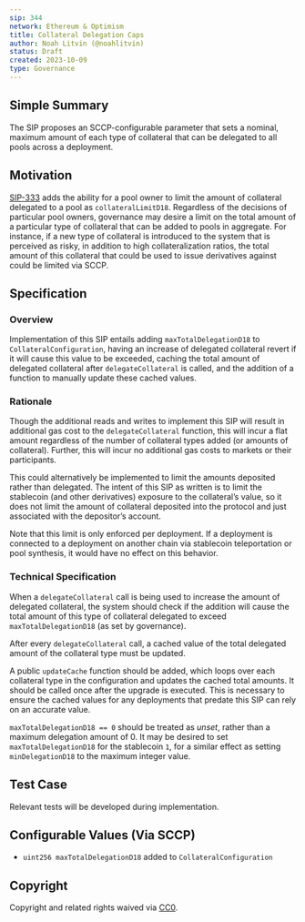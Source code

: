 ```yaml
---
sip: 344
network: Ethereum & Optimism
title: Collateral Delegation Caps
author: Noah Litvin (@noahlitvin)
status: Draft
created: 2023-10-09
type: Governance
---
```


## Simple Summary

The SIP proposes an SCCP-configurable parameter that sets a nominal, maximum amount of each type of collateral that can be delegated to all pools across a deployment.

## Motivation

[SIP-333](https://github.com/Synthetixio/SIPs/blob/master/SIPS/sip-333.md) adds the ability for a pool owner to limit the amount of collateral delegated to a pool as `collateralLimitD18`. Regardless of the decisions of particular pool owners, governance may desire a limit on the total amount of a particular type of collateral that can be added to pools in aggregate. For instance, if a new type of collateral is introduced to the system that is perceived as risky, in addition to high collateralization ratios, the total amount of this collateral that could be used to issue derivatives against could be limited via SCCP.

## Specification

### Overview

Implementation of this SIP entails adding `maxTotalDelegationD18` to `CollateralConfiguration`, having an increase of delegated collateral revert if it will cause this value to be exceeded, caching the total amount of delegated collateral after `delegateCollateral` is called, and the addition of a function to manually update these cached values.

### Rationale

Though the additional reads and writes to implement this SIP will result in additional gas cost to the `delegateCollateral` function, this will incur a flat amount regardless of the number of collateral types added (or amounts of collateral). Further, this will incur no additional gas costs to markets or their participants.

This could alternatively be implemented to limit the amounts deposited rather than delegated. The intent of this SIP as written is to limit the stablecoin (and other derivatives) exposure to the collateral’s value, so it does not limit the amount of collateral deposited into the protocol and just associated with the depositor’s account.

Note that this limit is only enforced per deployment. If a deployment is connected to a deployment on another chain via stablecoin teleportation or pool synthesis, it would have no effect on this behavior.

### Technical Specification

When a `delegateCollateral` call is being used to increase the amount of delegated collateral, the system should check if the addition will cause the total amount of this type of collateral delegated to exceed `maxTotalDelegationD18` (as set by governance).

After every `delegateCollateral` call, a cached value of the total delegated amount of the collateral type must be updated.

A public `updateCache` function should be added, which loops over each collateral type in the configuration and updates the cached total amounts. It should be called once after the upgrade is executed. This is necessary to ensure the cached values for any deployments that predate this SIP can rely on an accurate value.

`maxTotalDelegationD18 == 0` should be treated as _unset_, rather than a maximum delegation amount of 0. It may be desired to set `maxTotalDelegationD18` for the stablecoin `1`, for a similar effect as setting `minDelegationD18` to the maximum integer value.

## Test Case

Relevant tests will be developed during implementation.

## Configurable Values (Via SCCP)

- `uint256 maxTotalDelegationD18` added to `CollateralConfiguration`

## Copyright

Copyright and related rights waived via [CC0](https://creativecommons.org/publicdomain/zero/1.0/).
